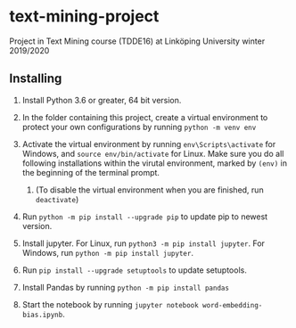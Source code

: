 # text-mining-project
Project in Text Mining course (TDDE16) at Linköping University winter 2019/2020

## Installing
1. Install Python 3.6 or greater, 64 bit version.

2. In the folder containing this project, create a virtual environment to protect your own configurations by running `python -m venv env`

3. Activate the virtual environment by running `env\Scripts\activate` for Windows, and `source env/bin/activate` for Linux. Make sure you do all following installations within the virutal environment, marked by `(env)` in the beginning of the terminal prompt.

    1. (To disable the virtual environment when you are finished, run `deactivate`)

4. Run `python -m pip install --upgrade pip` to update pip to newest version.

5. Install jupyter. For Linux, run `python3 -m pip install jupyter`. For Windows, run `python -m pip install jupyter`.

6. Run `pip install --upgrade setuptools` to update setuptools.

7. Install Pandas by running `python -m pip install pandas`

8. Start the notebook by running `jupyter notebook word-embedding-bias.ipynb`.



